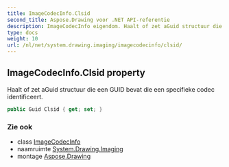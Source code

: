 ```yaml
---
title: ImageCodecInfo.Clsid
second_title: Aspose.Drawing voor .NET API-referentie
description: ImageCodecInfo eigendom. Haalt of zet aGuid structuur die een GUID bevat die een specifieke codec identificeert.
type: docs
weight: 10
url: /nl/net/system.drawing.imaging/imagecodecinfo/clsid/
---
```

## ImageCodecInfo.Clsid property

Haalt of zet aGuid structuur die een GUID bevat die een specifieke codec identificeert.

```csharp
public Guid Clsid { get; set; }
```

### Zie ook

* class [ImageCodecInfo](../)
* naamruimte [System.Drawing.Imaging](../../imagecodecinfo/)
* montage [Aspose.Drawing](../../../)


